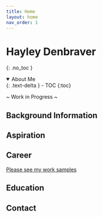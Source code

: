 ```yaml
---
title: Home
layout: home
nav_order: 1
---
```


# Hayley Denbraver
{: .no_toc }

<details open markdown="block">
  <summary>
    About Me
  </summary>
  {: .text-delta }
- TOC
{:toc}
</details>

~ Work in Progress ~

## Background Information

## Aspiration

## Career

[Please see my work samples](samples.md)

## Education

## Contact
